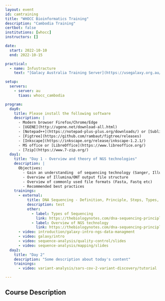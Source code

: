 ```yaml
---
layout: event
id: camtraining
title: "WHOCC Bioinformatics Training"
description: "Cambodia Training"
certbot: false
institutions: [whocc]
instructors: []

date:
  start: 2022-10-10
  end: 2022-10-15

practical:
  - name: Infustracture
    text: "[Galacy Australia Training Server](https://usegalaxy.org.au/join-training/whocc_cambodia)"

setup:
  servers:
    - server: au
      tiaas: whocc_cambodia

program:
  day0:
    title: Please install the following software
    description: |
      - Modern browser Firefox/Chrome/Edge
      - [UGENE](http://ugene.net/download-all.html) 
      - [Notepad++](https://notepad-plus-plus.org/downloads/) or [Sublime](https://www.sublimetext.com/download)
      - [Figtree](https://github.com/rambaut/figtree/releases)
      - [Inkscape](https://inkscape.org/release/inkscape-1.2.1/)
      - MS office or [LibreOffice](https://www.libreoffice.org/)
      - [7zip](https://www.7-zip.org/)
  day1:
    title: "Day 1 - Overview and theory of NGS technologies"
    description: |
      Objectives:
        - Gain an understanding  of sequencing technology (Sanger, Illumina, ONT)
        - Overview of Illumina/ONT output file structure
        - Overview of commonly used file formats (Fasta, Fastq etc)
        - Recommended best practices
    trainings:
      - external:
          title: DNA Sequencing - Definition, Principle, Steps, Types, Uses
          description: test
          other:
            - label: Types of Sequencing
              link: https://thebiologynotes.com/dna-sequencing-principle-steps-types-uses/
            - label: Overview of NGS technology
              link: https://thebiologynotes.com/dna-sequencing-principle-steps-types-uses/
      - video: introduction/galaxy-intro-ngs-data-managment
      - video: galaxy/intro
      - video: sequence-analysis/quality-control/slides
      - video: sequence-analysis/mapping/slides
  day2:
    title: "Day 2"
    description: "Some description about today's content"
    trainings:
      - video: variant-analysis/sars-cov-2-variant-discovery/tutorial

---
```

## Course Description
